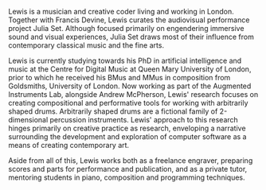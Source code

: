 Lewis is a musician and creative coder living and working in London. Together with Francis Devine, Lewis curates the audiovisual performance project Julia Set. Although focused primarily on engendering immersive sound and visual experiences, Julia Set draws most of their influence from contemporary classical music and the fine arts.

Lewis is currently studying towards his PhD in artificial intelligence and music at the Centre for Digital Music at Queen Mary University of London, prior to which he received his BMus and MMus in composition from Goldsmiths, University of London. Now working as part of the Augmented Instruments Lab, alongside Andrew McPherson, Lewis' research focuses on creating compositional and performative tools for working with arbitrarily shaped drums. Arbitrarily shaped drums are a fictional family of 2-dimensional percussion instruments. Lewis' approach to this research hinges primarily on creative practice as research, enveloping a narrative surrounding the development and exploration of computer software as a means of creating contemporary art.

Aside from all of this, Lewis works both as a freelance engraver, preparing scores and parts for performance and publication, and as a private tutor, mentoring students in piano, composition and programming techniques.
